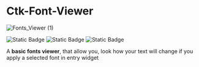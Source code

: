 # Ctk-Font-Viewer
![Fonts_Viewer (1)](https://github.com/poneoneo/Ctk-CheckFontEffects/assets/52409392/bc8173e0-1da5-4fdc-a84d-50235dc0a152)

![Static Badge](https://img.shields.io/badge/Python-yellow?logo=python)
![Static Badge](https://img.shields.io/badge/TomSchimansky-CustomTkinter-blue?labelColor=green)
![Static Badge](https://img.shields.io/badge/Akscape-CtkScrollableDropdown-blue)

A **basic fonts viewer**, that allow you, look how your text will change if you apply a selected font in entry widget

